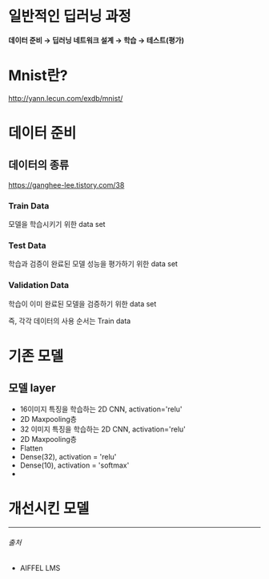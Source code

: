 # 일반적인 딥러닝 과정

**데이터 준비 → 딥러닝 네트워크 설계 → 학습 → 테스트(평가)**



# Mnist란?

http://yann.lecun.com/exdb/mnist/



# 데이터 준비



## 데이터의 종류

https://ganghee-lee.tistory.com/38

### Train Data

모델을 학습시키기 위한 data set



### Test Data

학습과 검증이 완료된 모델 성능을 평가하기 위한 data set



### Validation Data

학습이 이미 완료된 모델을 검증하기 위한 data set



즉, 각각 데이터의 사용 순서는 Train data 



# 기존 모델



## 모델 layer

- 16이미지 특징을 학습하는 2D CNN, activation='relu'
- 2D Maxpooling층
- 32 이미지 특징을 학습하는 2D CNN, activation='relu'
- 2D Maxpooling층
- Flatten
- Dense(32), activation = 'relu'
- Dense(10), activation = 'softmax'
- 





# 개선시킨 모델







------

###### 출처

- AIFFEL LMS 

